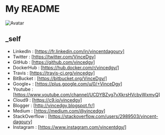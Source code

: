 # My README

![Avatar](https://avatars2.githubusercontent.com/u/6301908?v=3&s=300)

## _self

- LinkedIn : [https://fr.linkedin.com/in/vincentdagoury]
- Twitter : [https://twitter.com/VinceDgy]
- GitHub : [https://github.com/vincedgy]
- DockerHub : [https://hub.docker.com/r/vincedgy/]
- Travis : [https://travis-ci.org/vincedgy]
- BitBucket : [https://bitbucket.org/VinceDgy/]
- Google+ : [https://plus.google.com/u/0/+VinceDgy]
- Youtube : [https://www.youtube.com/channel/UCDYBZyg7vXkrsHVcbyWxmyQ]
- Cloud9 : [https://c9.io/vincedgy]
- Blogger : [http://vincedgy.blogspot.fr/]
- Medium : [https://medium.com/@vincedgy]
- StackOverflow : [https://stackoverflow.com/users/2989503/vincent-dagoury]
- Instagram : [https://www.instagram.com/vincentdgy/]
